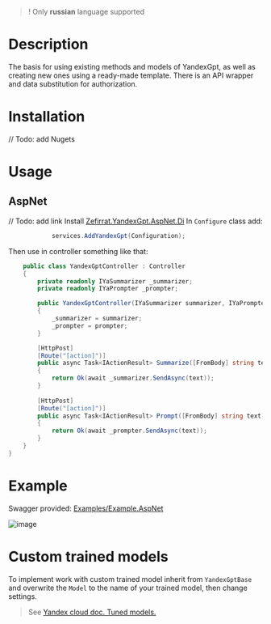 > ! Only **russian** language supported

# Description
The basis for using existing methods and models of YandexGpt, as well as creating new ones using a ready-made template. There is an API wrapper and data substitution for authorization.

# Installation
// Todo: add Nugets

# Usage
## AspNet
// Todo: add link
Install [Zefirrat.YandexGpt.AspNet.Di]()
In `Configure` class add:
```csharp
            services.AddYandexGpt(Configuration);
```

Then use in controller something like that:
```csharp
    public class YandexGptController : Controller
    {
        private readonly IYaSummarizer _summarizer;
        private readonly IYaPrompter _prompter;

        public YandexGptController(IYaSummarizer summarizer, IYaPrompter prompter)
        {
            _summarizer = summarizer;
            _prompter = prompter;
        }

        [HttpPost]
        [Route("[action]")]
        public async Task<IActionResult> Summarize([FromBody] string text)
        {
            return Ok(await _summarizer.SendAsync(text));
        }
        
        [HttpPost]
        [Route("[action]")]
        public async Task<IActionResult> Prompt([FromBody] string text)
        {
            return Ok(await _prompter.SendAsync(text));
        }
    }
}
```

# Example
Swagger provided:
[Examples/Example.AspNet](https://github.com/Zefirrat/YandexGpt/tree/1e2c31c04c98d99c85367b289434ec56d2a6d47d/Examples/Example.AspNet)

![image](https://github.com/Zefirrat/YandexGpt/assets/37443756/566ce130-2dd1-4484-a2b4-6a6f3a91e8e4)

# Custom trained models
To implement work with custom trained model inherit from `YandexGptBase` and overwrite the `Model` to the name of your trained model, then change settings.  
> See [Yandex cloud doc. Tuned models.](https://cloud.yandex.ru/docs/datasphere/concepts/models/tuned-models)
